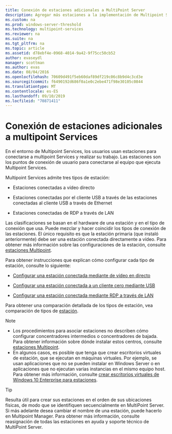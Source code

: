 ```yaml
---
title: Conexión de estaciones adicionales a MultiPoint Server
description: Agregar más estaciones a la implementación de Multipoint Services
ms.custom: na
ms.prod: windows-server-threshold
ms.technology: multipoint-services
ms.reviewer: na
ms.suite: na
ms.tgt_pltfrm: na
ms.topic: article
ms.assetid: d78ebf4e-0968-4014-9a42-9f75cc50cb52
author: evaseydl
manager: scottman
ms.author: evas
ms.date: 08/04/2016
ms.openlocfilehash: 70609d491f5eb60daf89df219c06c8b9d4c3cd3e
ms.sourcegitcommit: f6490192d686f0a1e0c2ebe471f98e30105c0844
ms.translationtype: MT
ms.contentlocale: es-ES
ms.lasthandoff: 09/10/2019
ms.locfileid: "70871411"
---
```

# <a name="attach-additional-stations-to-multipoint-services"></a>Conexión de estaciones adicionales a multipoint Services
En el entorno de Multipoint Services, los usuarios usan estaciones para conectarse a multipoint Services y realizar su trabajo. Las estaciones son los puntos de conexión de usuario para conectarse al equipo que ejecuta Multipoint Services.  
  
Multipoint Services admite tres tipos de estación:  
  
-   Estaciones conectadas a vídeo directo  
  
-   Estaciones conectadas por el cliente USB a través de las estaciones conectadas al cliente USB a través de Ethernet  
  
-   Estaciones conectadas de RDP a través de LAN  
  
Las clasificaciones se basan en el hardware de una estación y en el tipo de conexión que usa. Puede mezclar y hacer coincidir los tipos de conexión de las estaciones. El único requisito es que la estación primaria (que instaló anteriormente) debe ser una estación conectada directamente a vídeo. Para obtener más información sobre las configuraciones de la estación, consulte [estaciones Multipoint](MultiPoint-services-Stations.md).  
  
Para obtener instrucciones que explican cómo configurar cada tipo de estación, consulte lo siguiente:  
  
-   [Configurar una estación conectada mediante de vídeo en directo](Set-up-a-direct-video-connected-station-in-MultiPoint-services.md)  
  
-   [Configurar una estación conectada a un cliente cero mediante USB](Set-up-a-USB-zero-client-connected-station-in-MultiPoint-services.md)  
  
-   [Configurar una estación conectada mediante RDP a través de LAN](Set-up-an-RDP-over-LAN-connected-station-in-MultiPoint-services.md)  
  
Para obtener una comparación detallada de los tipos de estación, vea comparación de tipos de [estación](multipoint-services-stations.md#BKMK_StationTypeComparison).  
  
> [!NOTE]  
> -   Los procedimientos para asociar estaciones no describen cómo configurar concentradores intermedios o concentradores de bajada. Para obtener información sobre dónde instalar estos centros, consulte [estaciones Multipoint](MultiPoint-services-Stations.md).  
> -   En algunos casos, es posible que tenga que crear escritorios virtuales de estación, que se ejecutan en máquinas virtuales. Por ejemplo, se usan aplicaciones que no se pueden instalar en Windows Server o en aplicaciones que no ejecutan varias instancias en el mismo equipo host. Para obtener más información, consulte [crear escritorios virtuales de Windows 10 Enterprise para estaciones](Create-Windows-10-Enterprise-virtual-desktops-for-stations.md).  
  
> [!TIP]  
> Resulta útil para crear sus estaciones en el orden de sus ubicaciones físicas, de modo que se identifiquen secuencialmente en MultiPoint Server. Si más adelante desea cambiar el nombre de una estación, puede hacerlo en Multipoint Manager. Para obtener más información, consulte reasignación de todas las estaciones en ayuda y soporte técnico de MultiPoint Server.
